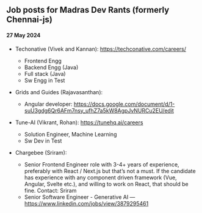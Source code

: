 ## Job posts for Madras Dev Rants (formerly Chennai-js)

#### 27 May 2024

- Techonative (Vivek and Kannan): https://techconative.com/careers/
  - Frontend Engg
  - Backend Engg (Java)
  - Full stack (Java)
  - Sw Engg in Test

- Grids and Guides (Rajavasanthan):
  - Angular developer: https://docs.google.com/document/d/1-suU3gdg6Qr6AFm7nsy_ufhZ7a5kW8AgpJvNURCu2EU/edit

- Tune-AI (Vikrant, Rohan): https://tunehq.ai/careers
  - Solution Engineer, Machine Learning
  - Sw Dev in Test

- Chargebee (Sriram): 
  - Senior Frontend Engineer role with 3-4+ years of experience, preferably with React / Next.js but that’s not a must. If the candidate has experience with any component driven framework (Vue, Angular, Svelte etc.), and willing to work on React, that should be fine. Contact: Sriram
  - Senior Software Engineer - Generative AI — https://www.linkedin.com/jobs/view/3879295461
